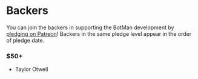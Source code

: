 # Backers

You can join the backers in supporting the BotMan development by [pledging on Patreon](https://www.patreon.com/botman)! 
Backers in the same pledge level appear in the order of pledge date.

### $50+
- Taylor Otwell